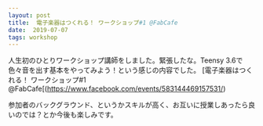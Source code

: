 ```yaml
---
layout: post
title:  電子楽器はつくれる！ ワークショップ#1 @FabCafe
date:  2019-07-07
tags: workshop
---
```

人生初のひとりワークショップ講師をしました。緊張したな。Teensy 3.6で色々音を出す基本をやってみよう！という感じの内容でした。
[電子楽器はつくれる！ ワークショップ#1 @FabCafe[(https://www.facebook.com/events/583144469157531/)

参加者のバックグラウンド、というかスキルが高く、お互いに授業しあったら良いのでは？とか今後も楽しみです。